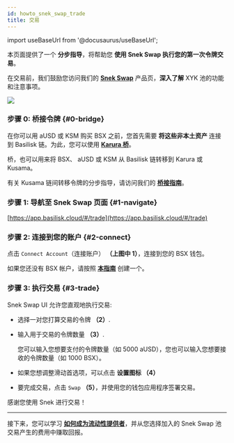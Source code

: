 ```yaml
---
id: howto_snek_swap_trade
title: 交易
---
```


import useBaseUrl from '@docusaurus/useBaseUrl';

本页面提供了一个 **分步指导**，将帮助您 **使用 Snek Swap 执行您的第一次令牌交易**。

在交易前，我们鼓励您访问我们的 **[Snek Swap](/product_snek_swap)** 产品页，**深入了解** XYK 池的功能和注意事项。

<div style={{textAlign: 'center'}}>
  <img src={useBaseUrl('/img/howto_xyk/trade-screen.jpg')} />
</div>


### 步骤 0: 桥接令牌 {#0-bridge}

在你可以用 aUSD 或 KSM 购买 BSX 之前，您首先需要 **将这些非本土资产** 连接到 Basilisk 链。为此，您可以使用 **[Karura 桥](https://apps.karura.network/bridge)**。

桥，也可以用来将 BSX、 aUSD 或 KSM 从 Basilisk 链转移到 Karura 或 Kusama。

有关 Kusama 链间转移令牌的分步指导，请访问我们的 **[桥接指南](/howto_bridge)**。

### 步骤 1: 导航至 Snek Swap 页面 {#1-navigate}

[https://app.basilisk.cloud/#/trade](https://app.basilisk.cloud/#/trade)

### 步骤 2: 连接到您的账户 {#2-connect}

点击 `Connect Account`（连接账户） **（上图中 1）**，连接到您的 BSX 钱包。

如果您还没有 BSX 帐户，请按照 **[本指南](/create_account)** 创建一个。

### 步骤 3: 执行交易 {#3-trade}

Snek Swap UI 允许您直观地执行交易:

- 选择一对您打算交易的令牌 **（2）**.
- 输入用于交易的令牌数量 **（3）**.
    
    您可以输入您想要支付的令牌数量（如 5000 aUSD），您也可以输入您想要接收的令牌数量（如 1000 BSX）。
    
- 如果您想调整滑动首选项，可以点击 **设置图标 （4）**
- 要完成交易，点击 `Swap` **（5）**，并使用您的钱包应用程序签署交易。

感谢您使用 Snek 进行交易！

---

接下来，您可以学习 **[如何成为流动性提供者](/howto_snek_swap_provide_liquidity)**，并从您选择加入的 Snek Swap 池交易产生的费用中赚取回报。
